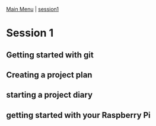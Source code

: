 [Main Menu](../../sessions/README.md) | [session1](../session1/) 

# Session 1 

## Getting started with git

## Creating a project plan

## starting a project diary

## getting started with your Raspberry Pi

